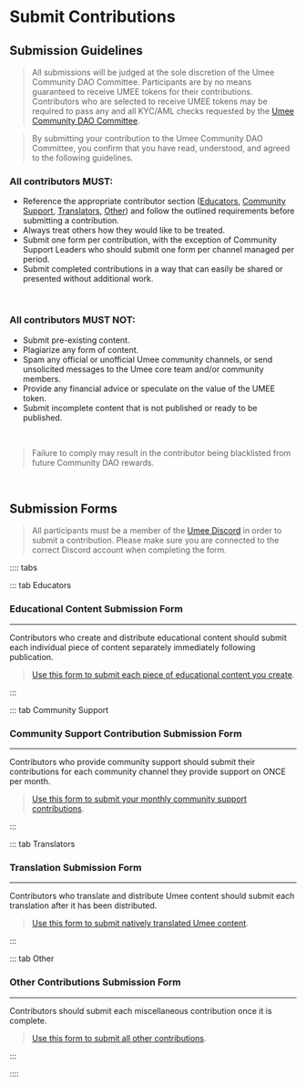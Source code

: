 # Submit Contributions

## Submission Guidelines

> All submissions will be judged at the sole discretion of the Umee Community DAO Committee. Participants are by no means guaranteed to receive UMEE tokens for their contributions. Contributors who are selected to receive UMEE tokens may be required to pass any and all KYC/AML checks requested by the [Umee Community DAO Committee](/governance/community-dao/overview.html#the-committee).

> By submitting your contribution to the Umee Community DAO Committee, you confirm that you have read, understood, and agreed to the following guidelines.

### All contributors MUST:

- Reference the appropriate contributor section ([Educators](/governance/community-dao/educators), [Community Support](/governance/community-dao/community-support), [Translators](/governance/community-dao/translators), [Other]()) and follow the outlined requirements before submitting a contribution. 
- Always treat others how they would like to be treated.
- Submit one form per contribution, with the exception of Community Support Leaders who should submit one form per channel managed per period.
- Submit completed contributions in a way that can easily be shared or presented without additional work.

<br>

### All contributors MUST NOT:

- Submit pre-existing content.
- Plagiarize any form of content.
- Spam any official or unofficial Umee community channels, or send unsolicited messages to the Umee core team and/or community members.
- Provide any financial advice or speculate on the value of the UMEE token.
- Submit incomplete content that is not published or ready to be published.

<br>

> Failure to comply may result in the contributor being blacklisted from future Community DAO rewards.

<br>

## Submission Forms

> All participants must be a member of the [Umee Discord](https://discord.gg/umee) in order to submit a contribution. Please make sure you are connected to the correct Discord account when completing the form.

:::: tabs

::: tab Educators

### Educational Content Submission Form

****

Contributors who create and distribute educational content should submit each individual piece of content separately immediately following publication.

> [Use this form to submit each piece of educational content you create](https://dyno.gg/form/d8092e21).

:::

::: tab Community Support

### Community Support Contribution Submission Form

****

Contributors who provide community support should submit their contributions for each community channel they provide support on ONCE per month.

> [Use this form to submit your monthly community support contributions](https://dyno.gg/form/1e31964c).

:::

::: tab Translators

### Translation Submission Form

****

Contributors who translate and distribute Umee content should submit each translation after it has been distributed.

> [Use this form to submit natively translated Umee content](https://dyno.gg/form/a16fa490).

:::

::: tab Other

### Other Contributions Submission Form

****

Contributors should submit each miscellaneous contribution once it is complete.

> [Use this form to submit all other contributions](https://dyno.gg/form/6adc91d9).

:::

::::